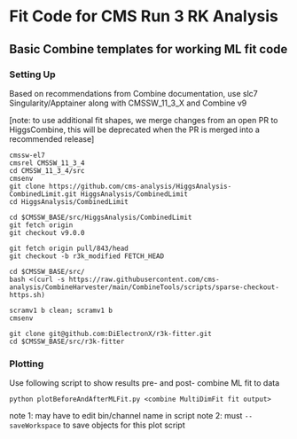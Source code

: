 # Fit Code for CMS Run 3 RK Analysis

## Basic Combine templates for working ML fit code

### Setting Up
Based on recommendations from Combine documentation, use slc7 Singularity/Apptainer along with CMSSW_11_3_X and Combine v9

[note: to use additional fit shapes, we merge changes from an open PR to HiggsCombine, this will be deprecated when the PR is merged into a recommended release]
```
cmssw-el7
cmsrel CMSSW_11_3_4
cd CMSSW_11_3_4/src
cmsenv
git clone https://github.com/cms-analysis/HiggsAnalysis-CombinedLimit.git HiggsAnalysis/CombinedLimit
cd HiggsAnalysis/CombinedLimit

cd $CMSSW_BASE/src/HiggsAnalysis/CombinedLimit
git fetch origin
git checkout v9.0.0

git fetch origin pull/843/head
git checkout -b r3k_modified FETCH_HEAD

cd $CMSSW_BASE/src/
bash <(curl -s https://raw.githubusercontent.com/cms-analysis/CombineHarvester/main/CombineTools/scripts/sparse-checkout-https.sh)

scramv1 b clean; scramv1 b
cmsenv

git clone git@github.com:DiElectronX/r3k-fitter.git
cd $CMSSW_BASE/src/r3k-fitter
```

### Plotting

Use following script to show results pre- and post- combine ML fit to data
```
python plotBeforeAndAfterMLFit.py <combine MultiDimFit fit output>
```
note 1: may have to edit bin/channel name in script
note 2: must `--saveWorkspace` to save objects for this plot script
